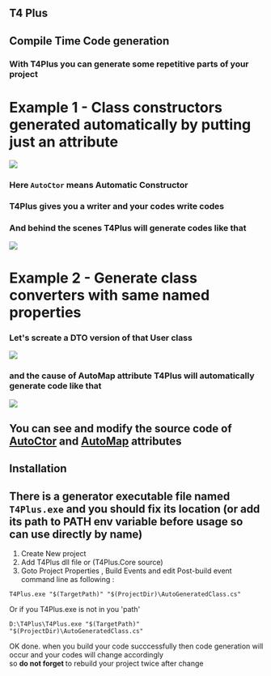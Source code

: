 ##  T4 Plus
## Compile Time Code generation

###  With T4Plus you can generate some repetitive parts of your project </br>

# Example 1 - Class constructors generated automatically by putting just an attribute</br>


<img src="https://i.imgur.com/kIHcy36.png"/>

### Here `AutoCtor` means Automatic Constructor
### T4Plus gives you a writer and your codes write codes <br/>


### And behind the scenes T4Plus will generate codes like that
<img src="https://i.imgur.com/9YGnWhs.png"/>


# Example 2 - Generate class converters with same named properties

### Let's screate a DTO version of that User class
<img src="https://i.imgur.com/AcTm4OT.png"/>

### and the cause of AutoMap attribute T4Plus will automatically generate code like that

<img src="https://i.imgur.com/VATCZFB.png"/>

##  You can see and modify the source code of [AutoCtor](https://github.com/raminrahimzada/T4Plus/blob/master/DemoProject/AutoCtorAttribute.cs) and [AutoMap](https://github.com/raminrahimzada/T4Plus/blob/master/DemoProject/AutoMapAttribute.cs) attributes  

## Installation
## There is a generator executable file named `T4Plus.exe` and you should fix its location (or add its path to PATH env variable before usage so can use directly by name)
1. Create New project
2. Add T4Plus dll file or (T4Plus.Core source)
3. Goto Project Properties , Build Events and edit Post-build event command line as following :
  
  ```code
  T4Plus.exe "$(TargetPath)" "$(ProjectDir)\AutoGeneratedClass.cs"
  ```
  
  Or if you T4Plus.exe is not in you 'path'
  ```code
  D:\T4Plus\T4Plus.exe "$(TargetPath)" "$(ProjectDir)\AutoGeneratedClass.cs"
  ```
  
  OK done. when you build your code succcessfully then code generation will occur and your codes will change accordingly <br/>
  so <b> do not forget </b> to rebuild  your project twice after change
